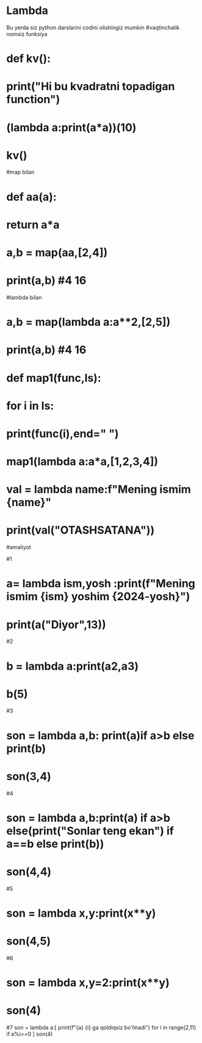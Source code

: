 # Lambda
Bu yerda siz python darslarini codini olishingiz mumkin
#vaqtinchalik nomsiz funksiya

# def kv():
#     print("Hi bu kvadratni topadigan function")
#     (lambda a:print(a*a))(10)

# kv()


#map bilan
# def aa(a):
#     return a*a
# a,b = map(aa,[2,4])
# print(a,b) #4 16


#lambda bilan
# a,b = map(lambda a:a**2,[2,5])
# print(a,b) #4 16



# def map1(func,ls):
#     for i in ls:
#         print(func(i),end="  ")
# map1(lambda a:a*a,[1,2,3,4])



# val = lambda name:f"Mening ismim {name}"
# print(val("OTASHSATANA"))


#amaliyot

#1
# a= lambda ism,yosh :print(f"Mening ismim {ism} yoshim {2024-yosh}")
# print(a("Diyor",13))

#2
# b =  lambda a:print(a**2,a**3)
# b(5)

#3
# son = lambda a,b: print(a)if a>b  else print(b)
# son(3,4)

#4
# son = lambda a,b:print(a) if a>b  else(print("Sonlar teng ekan") if a==b else print(b))
# son(4,4)

#5
# son = lambda x,y:print(x**y)
# son(4,5)

#6
# son = lambda x,y=2:print(x**y)
# son(4)

#7
son = lambda a:[ print(f"{a} {i} ga qoldiqsiz bo'linadi") for i in range(2,11) if a%i==0  ]
son(4)
